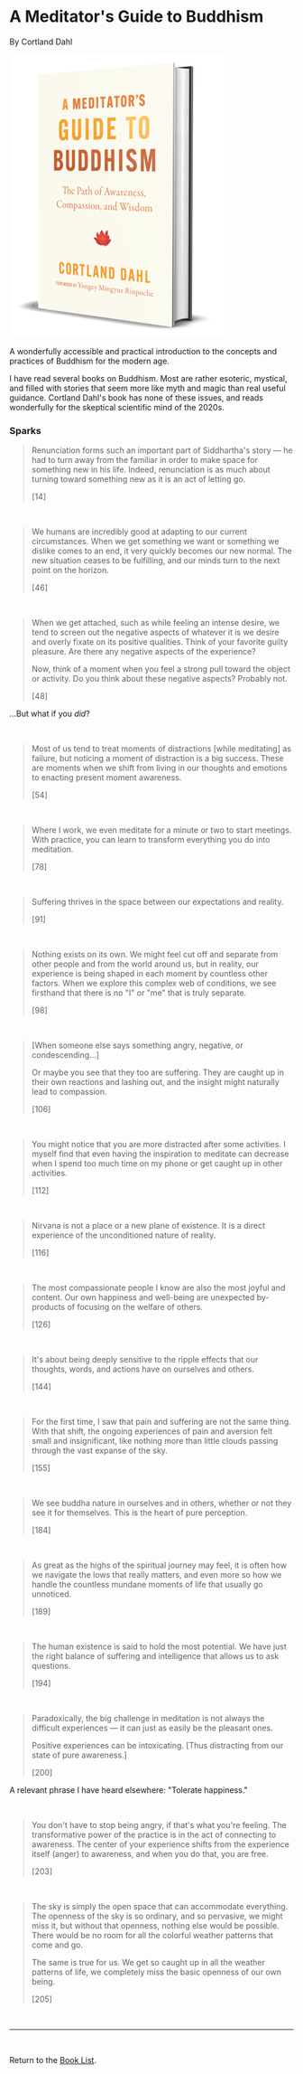 # A Meditator's Guide to Buddhism

By Cortland Dahl

![Cover Image](images/a_meditators_guide_to_buddhism.png)

A wonderfully accessible and practical introduction to the concepts and practices of Buddhism for the modern age.

I have read several books on Buddhism. Most are rather esoteric, mystical, and filled with stories that seem more like myth and magic than real useful guidance. Cortland Dahl's book has none of these issues, and reads wonderfully for the skeptical scientific mind of the 2020s.

### Sparks

> Renunciation forms such an important part of Siddhartha's story — he had to turn away from the familiar in order to make space for something new in his life. Indeed, renunciation is as much about turning toward something new as it is an act of letting go.
>
> [14]

<br/>

> We humans are incredibly good at adapting to our current circumstances. When we get something we want or something we dislike comes to an end, it very quickly becomes our new normal. The new situation ceases to be fulfilling, and our minds turn to the next point on the horizon.
>
> [46]

<br/>

> When we get attached, such as while feeling an intense desire, we tend to screen out the negative aspects of whatever it is we desire and overly fixate on its positive qualities. Think of your favorite guilty pleasure. Are there any negative aspects of the experience?
>
> Now, think of a moment when you feel a strong pull toward the object or activity. Do you think about these negative aspects? Probably not.
>
> [48]

...But what if you *did*?

<br/>

> Most of us tend to treat moments of distractions [while meditating] as failure, but noticing a moment of distraction is a big success. These are moments when we shift from living in our thoughts and emotions to enacting present moment awareness.
>
> [54]

<br/>

> Where I work, we even meditate for a minute or two to start meetings. With practice, you can learn to transform everything you do into meditation.
>
> [78]

<br/>

> Suffering thrives in the space between our expectations and reality.
>
> [91]

<br/>

> Nothing exists on its own. We might feel cut off and separate from other people and from the world around us, but in reality, our experience is being shaped in each moment by countless other factors. When we explore this complex web of conditions, we see firsthand that there is no "I" or "me" that is truly separate.
>
> [98]

<br/>

> [When someone else says something angry, negative, or condescending...]
>
> Or maybe you see that they too are suffering. They are caught up in their own reactions and lashing out, and the insight might naturally lead to compassion.
>
> [106]

<br/>

> You might notice that you are more distracted after some activities. I myself find that even having the inspiration to meditate can decrease when I spend too much time on my phone or get caught up in other activities.
>
> [112]

<br/>

> Nirvana is not a place or a new plane of existence. It is a direct experience of the unconditioned nature of reality.
>
> [116]

<br/>

> The most compassionate people I know are also the most joyful and content. Our own happiness and well-being are unexpected by-products of focusing on the welfare of others.
>
> [126]

<br/>

> It's about being deeply sensitive to the ripple effects that our thoughts, words, and actions have on ourselves and others.
>
> [144]

<br/>

> For the first time, I saw that pain and suffering are not the same thing. With that shift, the ongoing experiences of pain and aversion felt small and insignificant, like nothing more than little clouds passing through the vast expanse of the sky.
>
> [155]

<br/>

> We see buddha nature in ourselves and in others, whether or not they see it for themselves. This is the heart of pure perception.
>
> [184]

<br/>

> As great as the highs of the spiritual journey may feel, it is often how we navigate the lows that really matters, and even more so how we handle the countless mundane moments of life that usually go unnoticed.
>
> [189]

<br/>

> The human existence is said to hold the most potential. We have just the right balance of suffering and intelligence that allows us to ask questions.
>
> [194]

<br/>

> Paradoxically, the big challenge in meditation is not always the difficult experiences — it can just as easily be the pleasant ones.
>
> Positive experiences can be intoxicating. [Thus distracting from our state of pure awareness.]
>
> [200]

A relevant phrase I have heard elsewhere: "Tolerate happiness."

<br/>

> You don't have to stop being angry, if that's what you're feeling. The transformative power of the practice is in the act of connecting to awareness. The center of your experience shifts from the experience itself (anger) to awareness, and when you do that, you are free.
>
> [203]

<br/>

> The sky is simply the open space that can accommodate everything. The openness of the sky is so ordinary, and so pervasive, we might miss it, but without that openness, nothing else would be possible. There would be no room for all the colorful weather patterns that come and go.
>
> The same is true for us. We get so caught up in all the weather patterns of life, we completely miss the basic openness of our own being.
>
> [205]

<br/>

---

<br/>

Return to the [Book List](Readme.md#book-list).
